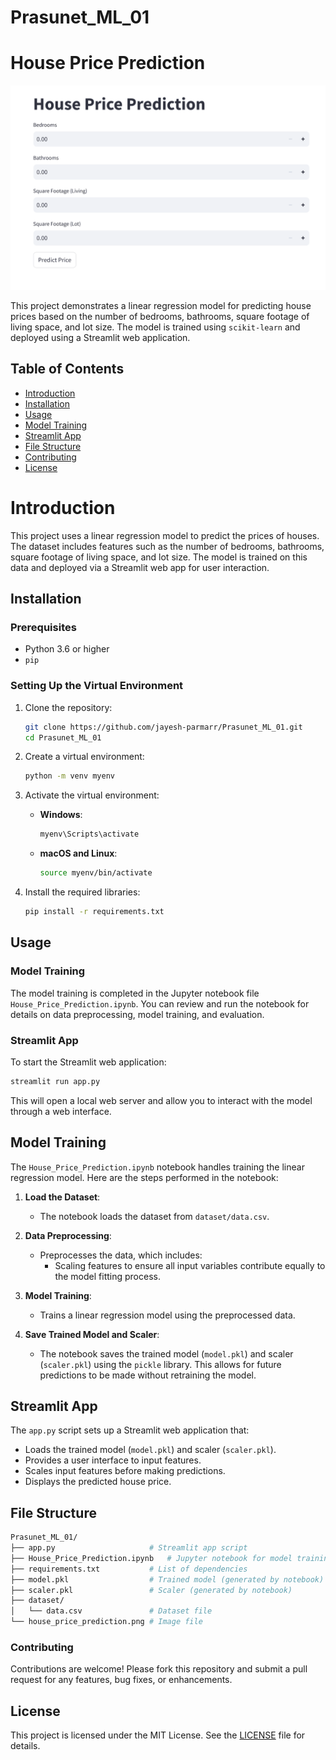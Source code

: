 # Prasunet_ML_01
# House Price Prediction

![House Price Prediction](house_price_prediction.png)

This project demonstrates a linear regression model for predicting house prices based on the number of bedrooms, bathrooms, square footage of living space, and lot size. The model is trained using `scikit-learn` and deployed using a Streamlit web application.

## Table of Contents

- [Introduction](#introduction)
- [Installation](#installation)
- [Usage](#usage)
- [Model Training](#model-training)
- [Streamlit App](#streamlit-app)
- [File Structure](#file-structure)
- [Contributing](#contributing)
- [License](#license)

# Introduction

This project uses a linear regression model to predict the prices of houses. The dataset includes features such as the number of bedrooms, bathrooms, square footage of living space, and lot size. The model is trained on this data and deployed via a Streamlit web app for user interaction.

## Installation

### Prerequisites

- Python 3.6 or higher
- `pip`

### Setting Up the Virtual Environment

1. Clone the repository:
    ```bash
    git clone https://github.com/jayesh-parmarr/Prasunet_ML_01.git
    cd Prasunet_ML_01
    ```

2. Create a virtual environment:
    ```bash
    python -m venv myenv
    ```

3. Activate the virtual environment:
    - **Windows**:
      ```bash
      myenv\Scripts\activate
      ```
    - **macOS and Linux**:
      ```bash
      source myenv/bin/activate
      ```

4. Install the required libraries:
    ```bash
    pip install -r requirements.txt
    ```

## Usage

### Model Training

The model training is completed in the Jupyter notebook file `House_Price_Prediction.ipynb`. You can review and run the notebook for details on data preprocessing, model training, and evaluation.

### Streamlit App

To start the Streamlit web application:
```bash
streamlit run app.py
```

This will open a local web server and allow you to interact with the model through a web interface.

## Model Training

The `House_Price_Prediction.ipynb` notebook handles training the linear regression model. Here are the steps performed in the notebook:

1. **Load the Dataset**:
   - The notebook loads the dataset from `dataset/data.csv`.

2. **Data Preprocessing**:
   - Preprocesses the data, which includes:
     - Scaling features to ensure all input variables contribute equally to the model fitting process.

3. **Model Training**:
   - Trains a linear regression model using the preprocessed data.

4. **Save Trained Model and Scaler**:
   - The notebook saves the trained model (`model.pkl`) and scaler (`scaler.pkl`) using the `pickle` library. This allows for future predictions to be made without retraining the model.

## Streamlit App

The `app.py` script sets up a Streamlit web application that:

- Loads the trained model (`model.pkl`) and scaler (`scaler.pkl`).
- Provides a user interface to input features.
- Scales input features before making predictions.
- Displays the predicted house price.

## File Structure
```bash
Prasunet_ML_01/
├── app.py                     # Streamlit app script
├── House_Price_Prediction.ipynb   # Jupyter notebook for model training
├── requirements.txt           # List of dependencies
├── model.pkl                  # Trained model (generated by notebook)
├── scaler.pkl                 # Scaler (generated by notebook)
├── dataset/
│   └── data.csv               # Dataset file
└── house_price_prediction.png # Image file
```

### Contributing

Contributions are welcome! Please fork this repository and submit a pull request for any features, bug fixes, or enhancements.


## License
This project is licensed under the MIT License. See the [LICENSE](LICENSE) file for details.
